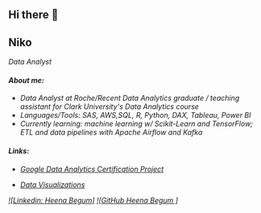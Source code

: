 ## Hi there 👋
## Niko

<p><em>Data Analyst


#### About me:
- Data Analyst at Roche/Recent Data Analytics graduate / teaching assistant for Clark University's Data Analytics course
- Languages/Tools: SAS, AWS,SQL, R, Python, DAX, Tableau, Power BI
- Currently learning: machine learning w/ Scikit-Learn and TensorFlow; ETL and data pipelines with Apache Airflow and Kafka


#### Links:
<!---
- <a href="https://github.com/NikoSeino/Data-Analysis-in-R">R Projects </a>
- <a href="https://github.com/NikoSeino/Python-Projects">Python Projects </a>
- <a href="https://github.com/NikoSeino/machine-learning">Machine Learning Projects </a>≈≈˛˛¸
- <a href="https://github.com/NikoSeino/Business-Analytics">Business Analysis Projects </a>--->
- <a href="https://github.com/HeenaBegum/Google-Data-analytics-Bella-Beat-case-study">Google Data Analytics Certification Project </a>

- <a href="https://public.tableau.com/app/profile/heena.begum4134/vizzes">Data Visualizations</a>

[![Linkedin: Heena Begum]](https://www.linkedin.com/in/nikoseino/)
[![GitHub Heena Begum ]](https://github.com/HeenaBegum)


<!--
**HeenaBegum/Heenabegum** is a ✨ _special_ ✨ repository because its `README.md` (this file) appears on your GitHub profile.

Here are some ideas to get you started:

- 🔭 I’m currently working on ...
- 🌱 I’m currently learning ...
- 👯 I’m looking to collaborate on ...
- 🤔 I’m looking for help with ...
- 💬 Ask me about ...
- 📫 How to reach me: ...
- 😄 Pronouns: ...
- ⚡ Fun fact: ...
-->
